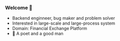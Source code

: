 ### Welcome 👋
- Backend enginneer, bug maker and problem solver
- Interested in large-scale and large-process system
- Domain: Financial Exchange Platform 
- 🤔 A poet and a good man
